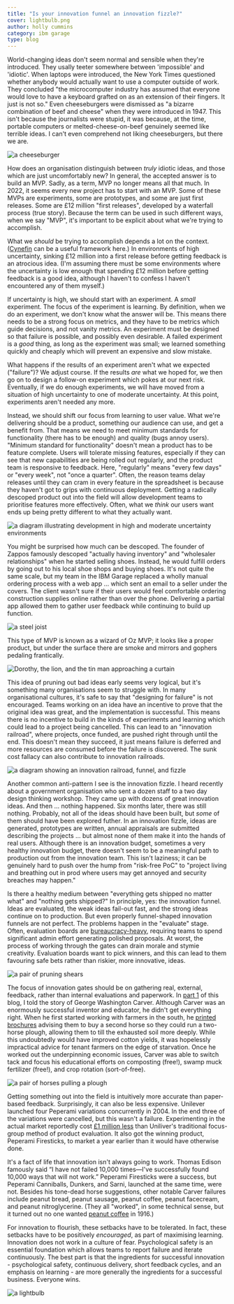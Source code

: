 ```yaml
---
title: "Is your innovation funnel an innovation fizzle?"
cover: lightbulb.png
author: holly cummins
category: ibm garage
type: blog
---
```


World-changing ideas don't seem normal and sensible when they're introduced. They usally teeter somewhere between 'impossible' and 'idiotic'. When laptops were introduced, the New York Times questioned whether anybody would actually want to use a computer outside of work. They concluded "the microcomputer industry has assumed that everyone would love to have a keyboard grafted on as an extension of their fingers. It just is not so." Even cheeseburgers were dismissed as "a bizarre combination of beef and cheese" when they were introduced in 1947. This isn't
because the journalists were stupid, it was because, at the time, portable computers or melted-cheese-on-beef genuinely seemed like terrible ideas. I can't even comprehend not liking cheeseburgers, but there we are.

![a cheeseburger](cheeseburger.png)

How does an organisation distinguish between _truly_ idiotic ideas, and those which are just uncomfortably new? In general, the accepted answer is to build an MVP. Sadly, as a term, MVP no longer means all that much. In 2022, it seems every new project has to start with an MVP. Some of these MVPs are experiments, some are prototypes, and some are just first releases. Some are £12 million "first releases", developed by a waterfall process (true story). Because the term can be used in such different ways, when we say "MVP", it's important to be explicit about what we're trying to accomplish.

What we _should_ be trying to accomplish depends a lot on the context. ([Cynefin](https://blog.container-solutions.com/cynefin) can be a useful framework here.) In environments of high uncertainty,
sinking £12 million into a first release before getting feedback is an atrocious idea. (I'm assuming there must be some environments where the uncertainty is low enough that spending £12 million before getting feedback is a good idea, although I haven't to confess I haven't encountered any of them myself.)

If uncertainty is high, we should start with an experiment. A _small_ experiment. The focus of the experiment
is learning. By definition, when we do an experiment, we don't know what the answer will be. This means there needs to be a strong focus on metrics, and they have to be metrics which guide decisions, and not vanity metrics. An experiment must be designed so that failure is possible, and possibly even desirable. A failed experiment is a _good_ thing, as long as the experiment was small; we learned something quickly and cheaply which will prevent an expensive and slow mistake.

What happens if the results of an experiment aren't what we expected ("failure")? We adjust course. If the results _are_ what we hoped for, we then go on to design a follow-on experiment which pokes at our next risk. Eventually, if we do enough experiments, we will have moved from a situation of high uncertainty to one of moderate uncertainty. At this point, experiments aren't needed any more.

Instead, we should shift our focus from learning to user value. What we're delivering should be a product, something our audience can use, and get a benefit from. That means we need to meet minimum standards for functionality (there has to be enough) and quality (bugs annoy users). "Minimum standard for functionality" doesn't mean a product has to be feature complete. Users will tolerate missing features, especially if they can see that new capabilities are being rolled out regularly, and the product team is responsive to feedback. Here, "regularly" means "every few days" or "every week", not "once a quarter". Often, the reason teams delay releases until they can cram in every feature in the spreadsheet is because they haven't got to grips with continuous deployment. Getting a radically descoped product out into the field will allow development teams to prioritise features more effectively. Often, what we _think_ our users want ends up being pretty different to what they actually want.

![a diagram illustrating development in high and moderate uncertainty environments](experiment-vs-release.png)

You might be surprised how much can be descoped. The founder of Zappos famously descoped "actually having inventory" and "wholesaler relationships" when he started selling shoes. Instead, he would fulfill orders by going out to his local shoe shops and buying shoes. It's not quite the same scale, but my team in the IBM Garage replaced a wholly manual ordering process with a web app ... which sent an email to a seller under the covers. The client wasn't sure if their users would feel comfortable ordering construction supplies online rather than over the phone. Delivering a partial app allowed them to gather user feedback while continuing to build up function.

![a steel joist](joist.png)

This type of MVP is known as a wizard of Oz MVP; it looks like a proper product, but under the surface there are smoke and mirrors and gophers pedaling frantically.

![Dorothy, the lion, and the tin man approaching a curtain](wizard-of-oz.png)

This idea of pruning out bad ideas early seems very logical, but it's something many organisations seem to struggle with.
In many organisational cultures, it's safe to say that "designing for failure" is not encouraged. Teams working on an idea have an incentive to prove that the original idea was great, and the implementation is successful. This means there is no incentive to build in the kinds of experiments and learning which could lead to a project being cancelled. This can lead to an "innovation railroad", where projects, once funded, are pushed right through until the end. This doesn't mean they succeed, it just means failure is deferred and more resources are consumed before the failure is discovered. The sunk cost fallacy can also contribute to innovation railroads.

![a diagram showing an innovation railroad, funnel, and fizzle](fizzle-diagram.png)

Another common anti-pattern I see is the innovation fizzle. I heard recently about a government organisation who sent a dozen staff to a two day design thinking workshop. They came up with dozens of great innovation
ideas. And then ... nothing happened. Six months later, there was still nothing. Probably, not all of the ideas should have been built, but _some_ of them should have been explored futher. In an innovation fizzle,
ideas are generated, prototypes are written, annual appraisals are submitted describing the projects ... but almost none of them make it into the hands of real users. Although there is an innovation budget, sometimes a very healthy innovation budget, there doesn't seem to be a meaningful path to production out from the innovation team. This isn't laziness; it can be genuinely hard to push over the hump from "risk-free PoC" to "project living and breathing out in prod where users may get annoyed and security breaches may happen."

Is there a healthy medium between "everything gets shipped no matter what" and "nothing gets shipped?" In principle, yes: the innovation funnel. Ideas are evaluated, the weak ideas fail-out fast, and the strong ideas continue on to production. But even properly funnel-shaped innovation funnels are not perfect. The problems happen in the "evaluate" stage. Often, evaluation boards are [bureaucracy-heavy](https://www.marketingsociety.com/the-library/why-innovation-funnels-dont-work-and-why-rockets-do), requiring teams to spend significant admin effort generating polished proposals. At worst, the process of working through the gates can drain morale and stymie creativity. Evaluation boards want to pick winners, and this
can lead to them favouring safe bets rather than riskier, more innovative, ideas.

![a pair of pruning shears](shears.png)

The focus of innovation gates should be on gathering real, external, feedback, rather than internal evaluations and paperwork.
In [part 1](https://hollycummins.com/bonkers-beans/) of this blog, I told the story of George Washington Carver.
Although Carver was an enormously successful inventor and educator, he didn't get everything right. When he first started working with farmers in the south, he [printed brochures](https://www.smithsonianmag.com/history/search-george-washington-carvers-true-legacy-180971538/) advising them to buy a second horse so they could run a two-horse plough, allowing them to till the exhausted soil more deeply.
While this undoubtedly would have improved cotton yields, it was
hopelessly impractical advice for tenant farmers on the edge of starvation. Once he worked out the underpinning economic issues, Carver was able to switch tack and focus his educational efforts on composting (free!), swamp muck fertilizer (free!), and crop rotation (sort-of-free).

![a pair of horses pulling a plough](horses.png)

Getting something out into the field is intuitively more accurate than paper-based feedback. Surprisingly, it can also be less expensive. Unilever launched four Peperami variations concurrently in 2004. In the end three of the variations were cancelled, but this wasn't a failure. Experimenting in the actual market reportedly cost [£1 million less](https://www.slideteam.net/blog/top-10-innovation-funnel-templates) than Uniliver's traditional focus-group method of product evaluation. It also got the winning product, Peperami Firesticks, to market a year earlier than it would have otherwise done.

It's a fact of life that innovation isn't always going to work. Thomas Edison famously said “I have not failed 10,000 times—I've successfully found 10,000 ways that will not work.” Peperami Firesticks were a success, but Peperami Canniballs, Dunkers, and Sarni, launched at the same time, were not. Besides his tone-dead horse suggestions, other notable Carver failures include peanut bread, peanut sausage, peanut coffee, peanut facecream, and peanut nitroglycerine. (They all "worked", in some technical sense, but it turned out no one wanted [peanut coffee](https://www.realsimple.com/food-recipes/shopping-storing/beverages/peanut-coffee) in 1916.)

For innovation to flourish, these setbacks have to be tolerated. In fact, these setbacks have to be positively _encouraged_, as part of maximising learning. Innovation does not work in a culture
of fear. Psychological safety is an essential foundation which allows teams to report failure and iterate continuously. The best part is that the ingredients for successful innovation - psychological safety, continuous delivery, short feedback cycles, and an emphasis on learning - are more generally the ingredients for a successful business. Everyone wins.

![a lightbulb](lightbulb.png)
